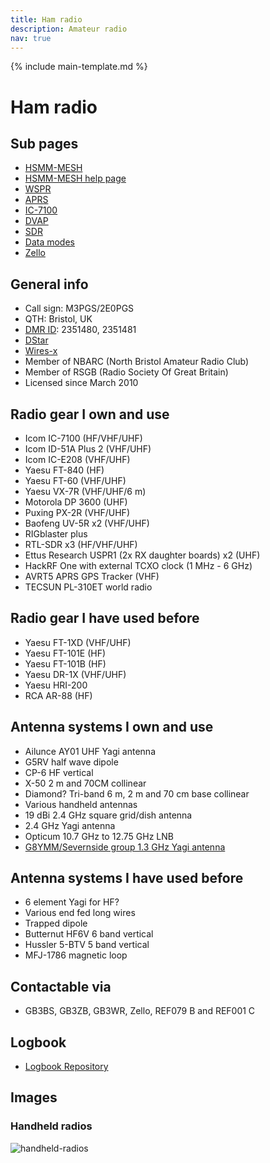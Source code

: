 ```yaml
---
title: Ham radio
description: Amateur radio
nav: true
---
```


{% include main-template.md %}

# Ham radio

## Sub pages

* [HSMM-MESH](/ham-radio/hsmm-mesh.html)
* [HSMM-MESH help page](/ham-radio/hsmm-mesh-help.html)
* [WSPR](/ham-radio/wspr.html)
* [APRS](/ham-radio/aprs.html)
* [IC-7100](/ham-radio/ic-7100.html)
* [DVAP](/ham-radio/dvap.html)
* [SDR](/ham-radio/sdr.html)
* [Data modes](/ham-radio/data-modes.html)
* [Zello](/ham-radio/zello.html)

## General info

* Call sign: M3PGS/2E0PGS
* QTH: Bristol, UK
* [DMR ID](https://database.radioid.net/database/search#!): 2351480, 2351481 
* [DStar](http://digitalhamireland.com/index.php/features/d-star-reg-check)
* [Wires-x](https://www.yaesu.com/jp/en/wires-x/id/id_eu.php)
* Member of NBARC (North Bristol Amateur Radio Club)
* Member of RSGB (Radio Society Of Great Britain)
* Licensed since March 2010

## Radio gear I own and use

* Icom IC-7100 (HF/VHF/UHF)
* Icom ID-51A Plus 2 (VHF/UHF)
* Icom IC-E208 (VHF/UHF)
* Yaesu FT-840 (HF)
* Yaesu FT-60 (VHF/UHF)
* Yaesu VX-7R (VHF/UHF/6 m)
* ​Motorola DP 3600 (UHF)
* Puxing PX-2R (VHF/UHF)
* Baofeng UV-5R x2 (VHF/UHF)
* RIGblaster plus
* RTL-SDR x3 (HF/VHF/UHF)
* Ettus Research USPR1 (2x RX daughter boards) x2 (UHF)
* HackRF One with external TCXO clock (1 MHz - 6 GHz)
* AVRT5 APRS GPS Tracker (VHF)
* TECSUN PL-310ET world radio

## Radio gear I have used before

* Yaesu FT-1XD (VHF/UHF)
* Yaesu FT-101E (HF)
* Yaesu FT-101B (HF)
* Yaesu DR-1X (VHF/UHF)
* Yaesu HRI-200
* RCA AR-88 (HF)

## Antenna systems I own and use

* Ailunce AY01 UHF Yagi antenna
* G5RV half wave dipole
* CP-6 HF vertical
* X-50 2 m and 70CM collinear
* Diamond? Tri-band 6 m, 2 m and 70 cm base collinear
* Various handheld antennas
* 19 dBi 2.4 GHz square grid/dish antenna
* 2.4 GHz Yagi antenna
* Opticum 10.7 GHz to 12.75 GHz LNB
* [G8YMM/Severnside group 1.3 GHz Yagi antenna](https://www.qsl.net/g8ymm/aerials.htm)

## Antenna systems I have used before

* 6 element Yagi for HF?
* Various end fed long wires
* Trapped dipole
* Butternut HF6V 6 band vertical
* Hussler 5-BTV 5 band vertical
* MFJ-1786 magnetic loop

## Contactable via

* GB3BS, GB3ZB, GB3WR, Zello, REF079 B and REF001 C

## Logbook

* [Logbook Repository](https://bitbucket.org/2E0PGS/ham-radio-logbook)

## Images

### Handheld radios

![handheld-radios](/assets/images/ham-radio/handheld-radios.jpg)
